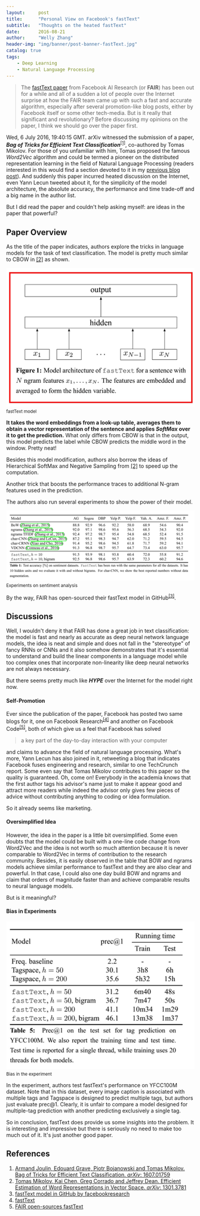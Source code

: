 ```yaml
---
layout:     post
title:      "Personal View on Facebook's fastText"
subtitle:   "Thoughts on the heated fastText"
date:       2016-08-21
author:     "Welly Zhang"
header-img: "img/banner/post-banner-fastText.jpg" 
catalog: true
tags: 
    - Deep Learning
    - Natural Language Processing
---
```


> The [fastText paper](https://arxiv.org/abs/1607.01759) from Facebook AI Research (or **FAIR**) has been out for a while and all of a sudden a lot of people over the Internet surprise at how the FAIR team came up with such a fast and accurate algorithm, especially after several promotion-like blog posts, either by Facebook itself or some other tech-media. But is it really that significant and revolutionary? Before discussing my opinions on the paper, I think we should go over the paper first.

Wed, 6 July 2016, 19:40:15 GMT. arXiv witnessed the submission of a paper, ***Bag of Tricks for Efficient Text Classification***<sup>[[1]](#ref1)</sup>, co-authored by Tomas Mikolov. For those of you unfamiliar with him, Tomas proposed the famous *Word2Vec* algorithm and could be termed a pioneer on the distributed representation learning in the field of Natural Language Processing (readers interested in this would find a section devoted to it in my [previous blog post](http://wellyzhang.github.io/2016/05/09/demystify-deep-walk/)). And suddenly this paper incurred heated discussion on the Internet, even Yann Lecun tweeted about it, for the simplicity of the model architecture, the absolute accuracy, the performance and time trade-off and a big name in the author list. 

But I did read the paper and couldn't help asking myself: are ideas in the paper that powerful?

## Paper Overview

As the title of the paper indicates, authors explore the tricks in language models for the task of text classification. The model is pretty much similar to CBOW in [[2]](#ref2) as shown.

![architecture](/img/in-post/fastText/model.jpg)
<small class="img-hint">fastText model</small>

**It takes the word embeddings from a look-up table, averages them to obtain a vector representation of the sentence and applies *SoftMax* over it to get the prediction.** What only differs from CBOW is that in the output, this model predicts the label while CBOW predicts the middle word in the window. Pretty neat! 

Besides this model modification, authors also borrow the ideas of Hierarchical SoftMax and Negative Sampling from [[2]](#ref2) to speed up the computation.

Another trick that boosts the performance traces to additional N-gram features used in the prediction.

The authors also run several experiments to show the power of their model.

![result](/img/in-post/fastText/result.jpg)
<small class="img-hint">Experiments on sentiment analysis</small>

By the way, FAIR has open-sourced their fastText model in GitHub<sup>[[3]](#ref3)</sup>.

## Discussions

Well, I wouldn't deny it that FAIR has done a great job in text classification: the model is fast and nearly as accurate as deep neural network language models, the idea is neat and simple and does not fall in the "stereotype" of fancy RNNs or CNNs and it also somehow demonstrates that it's essential to understand and build the linear components in a language model while too complex ones that incorporate non-linearity like deep neural networks are not always necessary.

But there seems pretty much like ***HYPE*** over the Internet for the model right now.

#### Self-Promotion

Ever since the publication of the paper, Facebook has posted two same blogs for it, one on Facebook Research<sup>[[4]](#ref4)</sup> and another on Facebook Code<sup>[[5]](#ref5)</sup>, both of which give us a feel that Facebook has solved 

> a key part of the day-to-day interaction with your computer

and claims to advance the field of natural language processing. What's more, Yann Lecun has also joined in it, retweeting a blog that indicates Facebook fuses engineering and research, similar to one TechCrunch report. Some even say that Tomas Mikolov contributes to this paper so the quality is guaranteed. Oh, come on! Everybody in the academia knows that the first author tags his advisor's name just to make it appear good and attract more readers while indeed the advisor only gives few pieces of advice without contributing anything to coding or idea formulation. 

So it already seems like marketing.

#### Oversimplified Idea

However, the idea in the paper is a little bit oversimplified. Some even doubts that the model could be built with a one-line code change from Word2Vec and the idea is not worth so much attention because it is never comparable to Word2Vec in terms of contribution to the research community. Besides, it is easily observed in the table that BOW and ngrams models achieve similar performance to fastText and they are also clear and powerful. In that case, I could also one day build BOW and ngrams and claim that orders of magnitude faster than and achieve comparable results to neural language models.

But is it meaningful?

#### Bias in Experiments

![bias](/img/in-post/fastText/bias.jpg)
<small class="img-hint">Bias in the experiment</small>

In the experiment, authors test fastText's performance on YFCC100M dataset. Note that in this dataset, every image caption is associated with multiple tags and Tagspace is designed to predict multiple tags, but authors just evaluate prec@1. Clearly, it is unfair to compare a model designed for multiple-tag prediction with another predicting exclusively a single tag.

So in conclusion, fastText does provide us some insights into the problem. It is interesting and impressive but there is seriously no need to make too much out of it. It's just another good paper.

## References

1. <a id="ref1">[Armand Joulin, Edouard Grave, Piotr Bojanowski and Tomas Mikolov. Bag of Tricks for Efficient Text Classification. *arXiv*: 1607.01759](https://arxiv.org/abs/1607.01759)</a>
2. <a id="ref2">[Tomas Mikolov, Kai Chen, Greg Corrado and Jeffrey Dean. Efficient Estimation of Word Representations in Vector Space. *arXiv*: 1301.3781](https://arxiv.org/abs/1301.3781)</a>
3. <a id="ref3">[fastText model in GitHub by facebookresearch](https://github.com/facebookresearch/fastText)</a>
4. <a id="ref4">[fastText](https://research.facebook.com/blog/fasttext/)</a>
5. <a id="ref5">[FAIR open-sources fastText](https://code.facebook.com/posts/1438652669495149/fair-open-sources-fasttext)</a>

